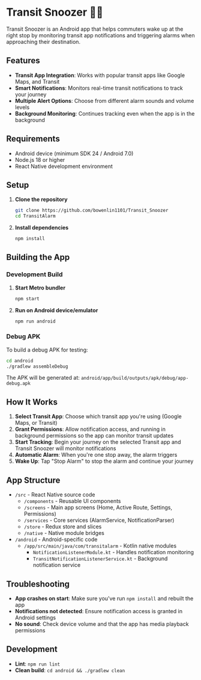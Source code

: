 # Transit Snoozer 🚌💤

Transit Snoozer is an Android app that helps commuters wake up at the right stop by monitoring transit app notifications and triggering alarms when approaching their destination.

## Features

- **Transit App Integration**: Works with popular transit apps like Google Maps, and Transit
- **Smart Notifications**: Monitors real-time transit notifications to track your journey
- **Multiple Alert Options**: Choose from different alarm sounds and volume levels
- **Background Monitoring**: Continues tracking even when the app is in the background

## Requirements

- Android device (minimum SDK 24 / Android 7.0)
- Node.js 18 or higher
- React Native development environment

## Setup

1. **Clone the repository**
   ```bash
   git clone https://github.com/bowenlin1101/Transit_Snoozer 
   cd TransitAlarm
   ```

2. **Install dependencies**
   ```bash
   npm install
   ```

## Building the App

### Development Build

1. **Start Metro bundler**
   ```bash
   npm start
   ```

2. **Run on Android device/emulator**
   ```bash
   npm run android
   ```

### Debug APK

To build a debug APK for testing:

```bash
cd android
./gradlew assembleDebug
```

The APK will be generated at: `android/app/build/outputs/apk/debug/app-debug.apk`

## How It Works

1. **Select Transit App**: Choose which transit app you're using (Google Maps, or Transit)
2. **Grant Permissions**: Allow notification access, and running in background permissions so the app can monitor transit updates
3. **Start Tracking**: Begin your journey on the selected Transit app and Transit Snoozer will monitor notifications
4. **Automatic Alarm**: When you're one stop away, the alarm triggers
5. **Wake Up**: Tap "Stop Alarm" to stop the alarm and continue your journey

## App Structure

- `/src` - React Native source code
  - `/components` - Reusable UI components
  - `/screens` - Main app screens (Home, Active Route, Settings, Permissions)
  - `/services` - Core services (AlarmService, NotificationParser)
  - `/store` - Redux store and slices
  - `/native` - Native module bridges
- `/android` - Android-specific code
  - `/app/src/main/java/com/transitalarm` - Kotlin native modules
    - `NotificationListenerModule.kt` - Handles notification monitoring
    - `TransitNotificationListenerService.kt` - Background notification service

## Troubleshooting

- **App crashes on start**: Make sure you've run `npm install` and rebuilt the app
- **Notifications not detected**: Ensure notification access is granted in Android settings
- **No sound**: Check device volume and that the app has media playback permissions

## Development

- **Lint**: `npm run lint`
- **Clean build**: `cd android && ./gradlew clean`

